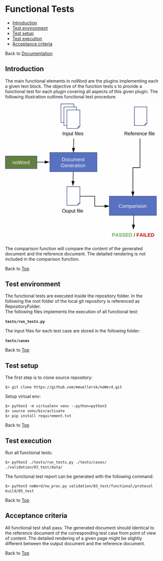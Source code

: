 # <a name="top"></a> Functional Tests
* [Introduction](#intro)
* [Test environment](#env)
* [Test setup](#setup)
* [Test execution](#exec)
* [Acceptance criteria](#accept)

Back to [Documentation](../README.md#tests)

## <a name="intro"></a> Introduction

The main functional elements in noWord are the plugins implementing each a given text block. The objective of the function tests s to provide a functional test for each plugin covering all aspects of this given plugin. The following illustration outlines functional test procedure.

<img src="../images/overview_tests.jpg" width="500" />

The comparison function will compare the content of the generated document and the reference document. The detailed rendering is not included in the comparison function.

Back to [Top](#top)

## <a name="env"></a> Test environment
The functional tests are executed inside the repository folder. In the following the root folder of the local git repository is referenced as RepositoryFolder.  
The following files implements the execution of all functional test:

**`tests/run_tests.py`**

The input files for each test case are stored in the following folder:

**`tests/cases`**

Back to [Top](#top)

## <a name="setup"></a> Test setup

The first step is to clone source repository:

``` shell
$> git clone https://github.com/mmuellersk/noWord.git
```

Setup virtual env:

``` shell
$> python3 -m virtualenv venv --python=python3
$> source venv/bin/activate
$> pip install requirement.txt
```

Back to [Top](#top)

## <a name="exec"></a> Test execution
Run all functional tests:

``` shell
$> python3 ./tests/run_tests.py ./tests/cases/ ./validation/03_test/data/
```

The functional test report can be generated with the following command:

``` shell
$> python3 noWord/nw_proc.py validation/03_test/functional/protocol build/03_test
```

Back to [Top](#top)

## <a name="accept"></a> Acceptance criteria

All functional test shall pass. The generated document should identical to the reference document of the corresponding test case from point of view of content. The detailed rendering of a given page might be slightly different between the output document and the reference document.

Back to [Top](#top)
